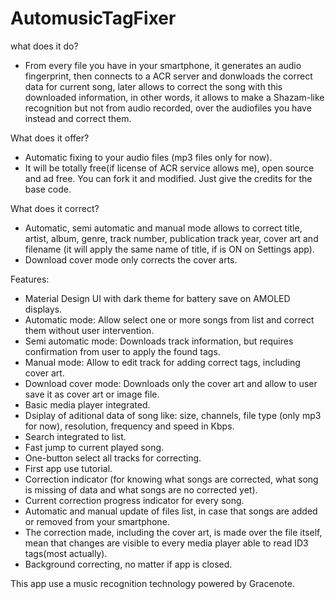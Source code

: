 # AutomusicTagFixer
what does it do?
- From every file you have in your smartphone, it generates an audio fingerprint, then connects to a ACR server and donwloads the correct data for current song, later allows to correct the song with this downloaded information, in other words, it allows to make a Shazam-like recognition but not from audio recorded, over the audiofiles you have instead and correct them.

What does it offer?
- Automatic fixing to your audio files (mp3 files only for now).
- It will be totally free(if license of ACR service allows me), open source and ad free. You can fork it and modified. Just give the credits for the base code.

What does it correct?
- Automatic, semi automatic and manual mode allows to correct title, artist, album, genre, track number, publication track year, cover art and filename (it will apply the same name of title, if is ON on Settings app).
- Download cover mode only corrects the cover arts.

Features:

- Material Design UI with dark theme for battery save on AMOLED displays.
- Automatic mode: Allow select one or more songs from list and correct them without user intervention.
- Semi automatic mode: Downloads track information, but requires confirmation from user to apply the found tags.
- Manual mode: Allow to edit track for adding correct tags, including cover art.
- Download cover mode: Downloads only the cover art and allow to user save it as cover art or image file.
- Basic media player integrated.
- Dsiplay of aditional data of song like: size, channels, file type (only mp3 for now), resolution, frequency and speed in Kbps.
- Search integrated to list.
- Fast jump to current played song.
- One-button select all tracks for correcting.
- First app use tutorial.
- Correction indicator (for knowing what songs are corrected, what song is missing of data and what songs are no corrected yet).
- Current correction progress indicator for every song.
- Automatic and manual update of files list, in case that songs are added or removed from your smartphone.
- The correction made, including the cover art, is made over the file itself, mean that changes are visible to every media player able to read ID3 tags(most actually).
- Background correcting, no matter if app is closed.

This app use a music recognition technology powered by Gracenote.
